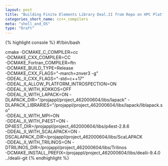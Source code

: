 ```yaml
---
layout: post
title: "Building Finite Elements Library Deal.II from Repo on HPC Platform"
categories_short_name: cc++_compilers
meta: "shell_and_OS"
type: "Draft"
---
```


{% highlight console %}
#!/bin/bash

cmake -DCMAKE_C_COMPILER=cc \
  -DCMAKE_CXX_COMPILER=CC \
  -DCMAKE_Fortran_COMPILER=ftn \
  -DCMAKE_BUILD_TYPE=Release \
  -DCMAKE_CXX_FLAGS="-march=znver3 -g" \
  -DDEAL_II_CXX_FLAGS="-std=c++17" \
  -DDEAL_II_ALLOW_PLATFORM_INTROSPECTION=ON \
  -DDEAL_II_WITH_KOKKOS=OFF \
  -DDEAL_II_WITH_LAPACK=ON -DLAPACK_DIR="/projappl/project_462000604/libs/lapack" -DLAPACK_LIBRARIES="/projappl/project_462000604/libs/lapack/liblapack.so" \
  -DDEAL_II_WITH_MPI=ON \
  -DDEAL_II_WITH_P4EST=ON -DP4EST_DIR=/projappl/project_462000604/libs/p4est-2.8.6 \
  -DDEAL_II_WITH_SCALAPACK=ON -DSCALAPACK_DIR=/projappl/project_462000604/libs/ScaLAPACK \
  -DDEAL_II_WITH_TRILINOS=ON -DTRILINOS_DIR=/projappl/project_462000604/libs/Trilinos \
  -DCMAKE_INSTALL_PREFIX=/projappl/project_462000604/libs/dealii-9.4.0 ../dealii-git
{% endhighlight %}
